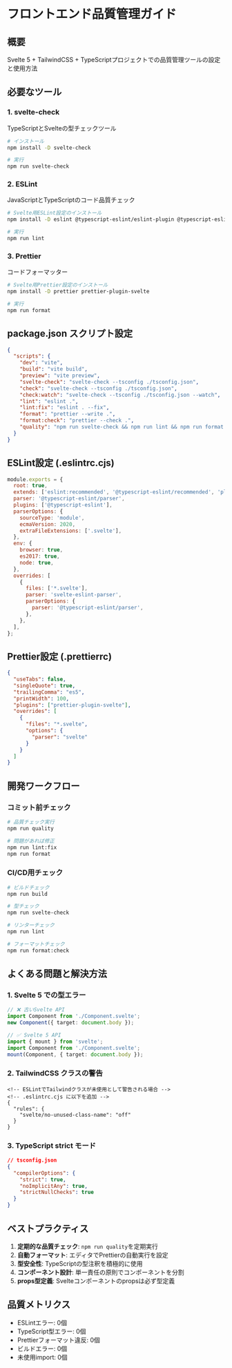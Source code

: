 # フロントエンド品質管理ガイド

## 概要

Svelte 5 + TailwindCSS + TypeScriptプロジェクトでの品質管理ツールの設定と使用方法

## 必要なツール

### 1. svelte-check

TypeScriptとSvelteの型チェックツール

```bash
# インストール
npm install -D svelte-check

# 実行
npm run svelte-check
```

### 2. ESLint

JavaScriptとTypeScriptのコード品質チェック

```bash
# Svelte用ESLint設定のインストール
npm install -D eslint @typescript-eslint/eslint-plugin @typescript-eslint/parser eslint-plugin-svelte

# 実行
npm run lint
```

### 3. Prettier

コードフォーマッター

```bash
# Svelte用Prettier設定のインストール
npm install -D prettier prettier-plugin-svelte

# 実行
npm run format
```

## package.json スクリプト設定

```json
{
  "scripts": {
    "dev": "vite",
    "build": "vite build",
    "preview": "vite preview",
    "svelte-check": "svelte-check --tsconfig ./tsconfig.json",
    "check": "svelte-check --tsconfig ./tsconfig.json",
    "check:watch": "svelte-check --tsconfig ./tsconfig.json --watch",
    "lint": "eslint .",
    "lint:fix": "eslint . --fix",
    "format": "prettier --write .",
    "format:check": "prettier --check .",
    "quality": "npm run svelte-check && npm run lint && npm run format:check"
  }
}
```

## ESLint設定 (.eslintrc.cjs)

```javascript
module.exports = {
  root: true,
  extends: ['eslint:recommended', '@typescript-eslint/recommended', 'plugin:svelte/recommended'],
  parser: '@typescript-eslint/parser',
  plugins: ['@typescript-eslint'],
  parserOptions: {
    sourceType: 'module',
    ecmaVersion: 2020,
    extraFileExtensions: ['.svelte'],
  },
  env: {
    browser: true,
    es2017: true,
    node: true,
  },
  overrides: [
    {
      files: ['*.svelte'],
      parser: 'svelte-eslint-parser',
      parserOptions: {
        parser: '@typescript-eslint/parser',
      },
    },
  ],
};
```

## Prettier設定 (.prettierrc)

```json
{
  "useTabs": false,
  "singleQuote": true,
  "trailingComma": "es5",
  "printWidth": 100,
  "plugins": ["prettier-plugin-svelte"],
  "overrides": [
    {
      "files": "*.svelte",
      "options": {
        "parser": "svelte"
      }
    }
  ]
}
```

## 開発ワークフロー

### コミット前チェック

```bash
# 品質チェック実行
npm run quality

# 問題があれば修正
npm run lint:fix
npm run format
```

### CI/CD用チェック

```bash
# ビルドチェック
npm run build

# 型チェック
npm run svelte-check

# リンターチェック
npm run lint

# フォーマットチェック
npm run format:check
```

## よくある問題と解決方法

### 1. Svelte 5 での型エラー

```typescript
// ❌ 古いSvelte API
import Component from './Component.svelte';
new Component({ target: document.body });

// ✅ Svelte 5 API
import { mount } from 'svelte';
import Component from './Component.svelte';
mount(Component, { target: document.body });
```

### 2. TailwindCSS クラスの警告

```svelte
<!-- ESLintでTailwindクラスが未使用として警告される場合 -->
<!-- .eslintrc.cjs に以下を追加 -->
{
  "rules": {
    "svelte/no-unused-class-name": "off"
  }
}
```

### 3. TypeScript strict モード

```json
// tsconfig.json
{
  "compilerOptions": {
    "strict": true,
    "noImplicitAny": true,
    "strictNullChecks": true
  }
}
```

## ベストプラクティス

1. **定期的な品質チェック**: `npm run quality`を定期実行
2. **自動フォーマット**: エディタでPrettierの自動実行を設定
3. **型安全性**: TypeScriptの型注釈を積極的に使用
4. **コンポーネント設計**: 単一責任の原則でコンポーネントを分割
5. **props型定義**: Svelteコンポーネントのpropsは必ず型定義

## 品質メトリクス

- ESLintエラー: 0個
- TypeScript型エラー: 0個
- Prettierフォーマット違反: 0個
- ビルドエラー: 0個
- 未使用import: 0個
